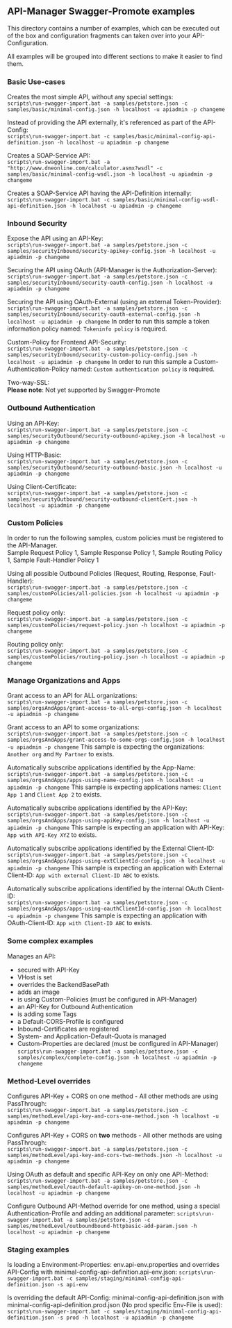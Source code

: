 ## API-Manager Swagger-Promote examples

This directory contains a number of examples, which can be executed out of the box and configuration fragments can taken 
over into your API-Configuration.  

All examples will be grouped into different sections to make it easier to find them.

### Basic Use-cases
Creates the most simple API, without any special settings:  
`scripts\run-swagger-import.bat -a samples/petstore.json -c samples/basic/minimal-config.json -h localhost -u apiadmin -p changeme`

Instead of providing the API externally, it's referenced as part of the API-Config:  
`scripts\run-swagger-import.bat -c samples/basic/minimal-config-api-definition.json -h localhost -u apiadmin -p changeme`

Creates a SOAP-Service API:    
`scripts\run-swagger-import.bat -a "http://www.dneonline.com/calculator.asmx?wsdl" -c samples/basic/minimal-config-wsdl.json -h localhost -u apiadmin -p changeme`

Creates a SOAP-Service API having the API-Definition internally:  
`scripts\run-swagger-import.bat -c samples/basic/minimal-config-wsdl-api-definition.json -h localhost -u apiadmin -p changeme`  

### Inbound Security
Expose the API using an API-Key:  
`scripts\run-swagger-import.bat -a samples/petstore.json -c samples/securityInbound/security-apikey-config.json -h localhost -u apiadmin -p changeme`

Securing the API using OAuth (API-Manager is the Authorization-Server):  
`scripts\run-swagger-import.bat -a samples/petstore.json -c samples/securityInbound/security-oauth-config.json -h localhost -u apiadmin -p changeme`

Securing the API using OAuth-External (using an external Token-Provider):  
`scripts\run-swagger-import.bat -a samples/petstore.json -c samples/securityInbound/security-oauth-external-config.json -h localhost -u apiadmin -p changeme`
In order to run this sample a token information policy named: `Tokeninfo policy` is required.

Custom-Policy for Frontend API-Security:  
`scripts\run-swagger-import.bat -a samples/petstore.json -c samples/securityInbound/security-custom-policy-config.json -h localhost -u apiadmin -p changeme`
In order to run this sample a Custom-Authentication-Policy named: `Custom authentication policy` is required.


Two-way-SSL:  
__Please note__: Not yet supported by Swagger-Promote

### Outbound Authentication
Using an API-Key:  
`scripts\run-swagger-import.bat -a samples/petstore.json -c samples/securityOutbound/security-outbound-apikey.json -h localhost -u apiadmin -p changeme`

Using HTTP-Basic:  
`scripts\run-swagger-import.bat -a samples/petstore.json -c samples/securityOutbound/security-outbound-basic.json -h localhost -u apiadmin -p changeme`

Using Client-Certificate:  
`scripts\run-swagger-import.bat -a samples/petstore.json -c samples/securityOutbound/security-outbound-clientCert.json -h localhost -u apiadmin -p changeme`


### Custom Policies
In order to run the following samples, custom policies must be registered to the API-Manager.  
Sample Request Policy 1, Sample Response Policy 1, Sample Routing Policy 1, Sample Fault-Handler Policy 1  

Using all possible Outbound Policies (Request, Routing, Response, Fault-Handler):  
`scripts\run-swagger-import.bat -a samples/petstore.json -c samples/customPolicies/all-policies.json -h localhost -u apiadmin -p changeme`

Request policy only:  
`scripts\run-swagger-import.bat -a samples/petstore.json -c samples/customPolicies/request-policy.json -h localhost -u apiadmin -p changeme`

Routing policy only:  
`scripts\run-swagger-import.bat -a samples/petstore.json -c samples/customPolicies/routing-policy.json -h localhost -u apiadmin -p changeme`

### Manage Organizations and Apps
Grant access to an API for ALL organizations:  
`scripts\run-swagger-import.bat -a samples/petstore.json -c samples/orgsAndApps/grant-access-to-all-orgs-config.json -h localhost -u apiadmin -p changeme`

Grant access to an API to some organizations:  
`scripts\run-swagger-import.bat -a samples/petstore.json -c samples/orgsAndApps/grant-access-to-some-orgs-config.json -h localhost -u apiadmin -p changeme`
This sample is expecting the organizations: `Another org` and `My Partner` to exists.  

Automatically subscribe applications identified by the App-Name:  
`scripts\run-swagger-import.bat -a samples/petstore.json -c samples/orgsAndApps/apps-using-name-config.json -h localhost -u apiadmin -p changeme`
This sample is expecting applications names: `Client App 1` and `Client App 2` to exists.  

Automatically subscribe applications identified by the API-Key:  
`scripts\run-swagger-import.bat -a samples/petstore.json -c samples/orgsAndApps/apps-using-apiKey-config.json -h localhost -u apiadmin -p changeme`
This sample is expecting an application with API-Key: `App with API-Key XYZ` to exists.  

Automatically subscribe applications identified by the External Client-ID:  
`scripts\run-swagger-import.bat -a samples/petstore.json -c samples/orgsAndApps/apps-using-extClientId-config.json -h localhost -u apiadmin -p changeme`
This sample is expecting an application with External Client-ID: `App with external Client-ID ABC` to exists.  

Automatically subscribe applications identified by the internal OAuth Client-ID:  
`scripts\run-swagger-import.bat -a samples/petstore.json -c samples/orgsAndApps/apps-using-oauthClientId-config.json -h localhost -u apiadmin -p changeme`
This sample is expecting an application with OAuth-Client-ID: `App with Client-ID ABC` to exists.


### Some complex examples
Manages an API:  
- secured with API-Key  
- VHost is set  
- overrides the BackendBasePath  
- adds an image  
- is using Custom-Policies (must be configured in API-Manager)   
- an API-Key for Outbound Authentication  
- is adding some Tags  
- a Default-CORS-Profile is configured  
- Inbound-Certificates are registered  
- System- and Application-Default-Quota is managed   
- Custom-Properties are declared (must be configured in API-Manager)  
`scripts\run-swagger-import.bat -a samples/petstore.json -c samples/complex/complete-config.json -h localhost -u apiadmin -p changeme`

### Method-Level overrides
Configures API-Key + CORS on one method - All other methods are using PassThrough:  
`scripts\run-swagger-import.bat -a samples/petstore.json -c samples/methodLevel/api-key-and-cors-one-method.json -h localhost -u apiadmin -p changeme`

Configures API-Key + CORS on __two__ methods - All other methods are using PassThrough:  
`scripts\run-swagger-import.bat -a samples/petstore.json -c samples/methodLevel/api-key-and-cors-two-methods.json -h localhost -u apiadmin -p changeme`

Using OAuth as default and specific API-Key on only one API-Method:  
`scripts\run-swagger-import.bat -a samples/petstore.json -c samples/methodLevel/oauth-default-apikey-on-one-method.json -h localhost -u apiadmin -p changeme`

Configure Outbound API-Method override for one method, using a special Authentication-Profile and adding an additional parameter:
`scripts\run-swagger-import.bat -a samples/petstore.json -c samples/methodLevel/outboundbound-httpbasic-add-param.json -h localhost -u apiadmin -p changeme`  

### Staging examples
Is loading a Environment-Properties: env.api-env.properties and overrides API-Config with minimal-config-api-definition.api-env.json:
`scripts\run-swagger-import.bat -c samples/staging/minimal-config-api-definition.json -s api-env`

Is overriding the default API-Config: minimal-config-api-definition.json with minimal-config-api-definition.prod.json (No prod specific Env-File is used):
`scripts\run-swagger-import.bat -c samples/staging/minimal-config-api-definition.json -s prod -h localhost -u apiadmin -p changeme `
